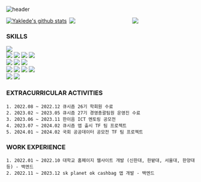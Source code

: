 ![header](https://capsule-render.vercel.app/api?type=waving&color=A3DCBE&height=300&section=header&text=Jeongh00's%20Github&fontSize=90&animation=fadeIn&fontAlignY=38&descAlignY=51&descAlign=62)

<div style="display: flex; justify-content: center;">
  <a href="https://github.com/anuraghazra/github-readme-stats" style="flex: 1;">
    <img align="center" src="https://github-readme-stats.vercel.app/api?username=Jeongh00&show_icons=true&include_all_commits=true&theme=buefy&hide_border=true" alt="Yaklede's github stats">
  </a>
  <a href="https://github.com/anuraghazra/github-readme-stats" style="flex: 1;">
    <img align="center" src="https://github-readme-stats.vercel.app/api/top-langs/?username=Jeongh00&layout=compact&theme=buefy&hide_border=true">
  </a>
  <a href="https://solved.ac/austinan/" style="flex: 1;">
    <img src="http://mazassumnida.wtf/api/v2/generate_badge?boj=austinan" align="center">
  </a>
</div>

### SKILLS

<img src="https://img.shields.io/badge/java-orange?style=for-the-badge&logo=openjdk&logoColor=white"/></a><br/>
<img src="https://img.shields.io/badge/Spring-31B025?style=for-the-badge&logo=spring&logoColor=white"/></a>
<img src="https://img.shields.io/badge/Spring boot-6DB33F?style=for-the-badge&logo=Spring Boot&logoColor=white"/></a>
<img src="https://img.shields.io/badge/Spring Security-6DB33F?style=for-the-badge&logo=springsecurity&logoColor=white"/></a>
<img src="https://img.shields.io/badge/ swagger-6DB33F?style=for-the-badge&logo=swagger&logoColor=white"/></a><br/>
<img src="https://img.shields.io/badge/docker-2496ED?style=for-the-badge&logo=docker&logoColor=white"/></a>
<img src="https://img.shields.io/badge/Junit5-25A162?style=for-the-badge&logo=junit5&logoColor=orange"/></a>
<img src="https://img.shields.io/badge/Gradle-02303A?style=for-the-badge&logo=Gradle&logoColor=white"/></a>
<br/>
<img src ="https://img.shields.io/badge/aws-232F3E?style=for-the-badge&logo=amazonaws&logoColor=white" />
<img src ="https://img.shields.io/badge/aws ec2-FF9900?style=for-the-badge&logo=amazonec2&logoColor=white" />
<img src ="https://img.shields.io/badge/aws rds-527FFF?style=for-the-badge&logo=amazonrds&logoColor=white" />
<img src ="https://img.shields.io/badge/MySQL-4479A1?style=for-the-badge&logo=mysql&logoColor=white"/>
<br/>
<img src ="https://img.shields.io/badge/github-181717?style=for-the-badge&logo=github&logoColor=white" />
<img src ="https://img.shields.io/badge/git-F05032?style=for-the-badge&logo=git&logoColor=white" />

### EXTRACURRICULAR ACTIVITIES
	1. 2022.08 ~ 2022.12 큐시즘 26기 학회원 수료
	2. 2023.02 ~ 2023.05 큐시즘 27기 경영총괄팀원 운영진 수료
	3. 2023.06 ~ 2023.11 한이음 ICT 멘토링 공모전
	4. 2023.07 ~ 2024.02 큐시즘 앱 출시 TF 팀 프로젝트 
 	5. 2024.01 ~ 2024.02 국회 공공데이터 공모전 TF 팀 프로젝트

### WORK EXPERIENCE
	1. 2022.01 ~ 2022.10 대학교 홈페이지 웹사이트 개발 (신한대, 한밭대, 서울대, 한양대 등) - 백엔드
	2. 2022.11 ~ 2023.12 sk planet ok cashbag 앱 개발 - 백엔드


